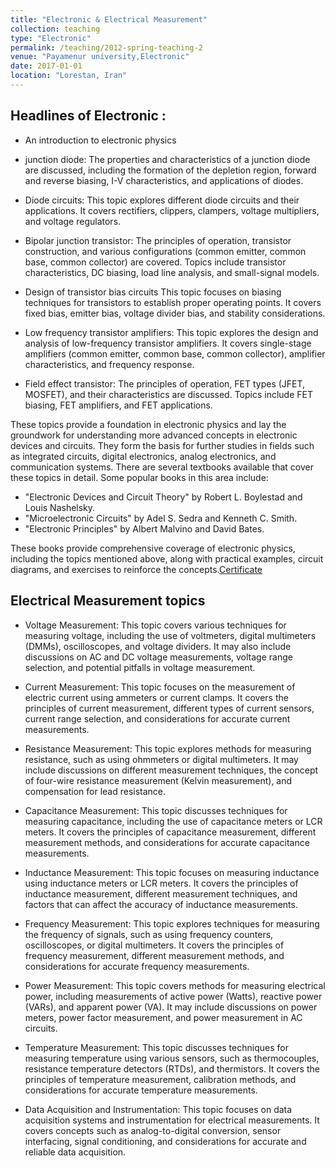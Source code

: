 ```yaml
---
title: "Electronic & Electrical Measurement"
collection: teaching
type: "Electronic"
permalink: /teaching/2012-spring-teaching-2
venue: "Payamenur university,Electronic"
date: 2017-01-01
location: "Lorestan, Iran"
---
```



## Headlines of Electronic :

- An introduction to electronic physics

- junction diode:
The properties and characteristics of a junction diode are discussed, including the formation of the depletion region, forward and reverse biasing, I-V characteristics, and applications of diodes.
- Diode circuits:
This topic explores different diode circuits and their applications. It covers rectifiers, clippers, clampers, voltage multipliers, and voltage regulators.

- Bipolar junction transistor:
The principles of operation, transistor construction, and various configurations (common emitter, common base, common collector) are covered. Topics include transistor characteristics, DC biasing, load line analysis, and small-signal models.
- Design of transistor bias circuits
This topic focuses on biasing techniques for transistors to establish proper operating points. It covers fixed bias, emitter bias, voltage divider bias, and stability considerations.
- Low frequency transistor amplifiers:
This topic explores the design and analysis of low-frequency transistor amplifiers. It covers single-stage amplifiers (common emitter, common base, common collector), amplifier characteristics, and frequency response.
- Field effect transistor:
The principles of operation, FET types (JFET, MOSFET), and their characteristics are discussed. Topics include FET biasing, FET amplifiers, and FET applications.

These topics provide a foundation in electronic physics and lay the groundwork for understanding more advanced concepts in electronic devices and circuits. They form the basis for further studies in fields such as integrated circuits, digital electronics, analog electronics, and communication systems.
There are several textbooks available that cover these topics in detail. Some popular books in this area include:

- "Electronic Devices and Circuit Theory" by Robert L. Boylestad and Louis Nashelsky.
- "Microelectronic Circuits" by Adel S. Sedra and Kenneth C. Smith.
- "Electronic Principles" by Albert Malvino and David Bates.

These books provide comprehensive coverage of electronic physics, including the topics mentioned above, along with practical examples, circuit diagrams, and exercises to reinforce the concepts.[Certificate](/files/payam.jpg)


## Electrical Measurement topics

- Voltage Measurement: This topic covers various techniques for measuring voltage, including the use of voltmeters, digital multimeters (DMMs), oscilloscopes, and voltage dividers. It may also include discussions on AC and DC voltage measurements, voltage range selection, and potential pitfalls in voltage measurement.

- Current Measurement: This topic focuses on the measurement of electric current using ammeters or current clamps. It covers the principles of current measurement, different types of current sensors, current range selection, and considerations for accurate current measurements.

- Resistance Measurement: This topic explores methods for measuring resistance, such as using ohmmeters or digital multimeters. It may include discussions on different measurement techniques, the concept of four-wire resistance measurement (Kelvin measurement), and compensation for lead resistance.

- Capacitance Measurement: This topic discusses techniques for measuring capacitance, including the use of capacitance meters or LCR meters. It covers the principles of capacitance measurement, different measurement methods, and considerations for accurate capacitance measurements.

- Inductance Measurement: This topic focuses on measuring inductance using inductance meters or LCR meters. It covers the principles of inductance measurement, different measurement techniques, and factors that can affect the accuracy of inductance measurements.

- Frequency Measurement: This topic explores techniques for measuring the frequency of signals, such as using frequency counters, oscilloscopes, or digital multimeters. It covers the principles of frequency measurement, different measurement methods, and considerations for accurate frequency measurements.

- Power Measurement: This topic covers methods for measuring electrical power, including measurements of active power (Watts), reactive power (VARs), and apparent power (VA). It may include discussions on power meters, power factor measurement, and power measurement in AC circuits.

- Temperature Measurement: This topic discusses techniques for measuring temperature using various sensors, such as thermocouples, resistance temperature detectors (RTDs), and thermistors. It covers the principles of temperature measurement, calibration methods, and considerations for accurate temperature measurements.

- Data Acquisition and Instrumentation: This topic focuses on data acquisition systems and instrumentation for electrical measurements. It covers concepts such as analog-to-digital conversion, sensor interfacing, signal conditioning, and considerations for accurate and reliable data acquisition.
 
